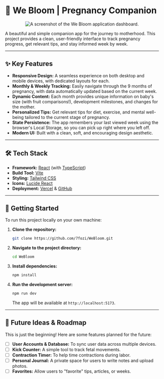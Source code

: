 # 🤰 We Bloom | Pregnancy Companion

<p align="center">
  <img src="https://via.placeholder.com/800x400.png?text=Add+A+Beautiful+Screenshot+of+Your+App+Here" alt="A screenshot of the We Bloom application dashboard."/>
</p>

A beautiful and simple companion app for the journey to motherhood. This project provides a clean, user-friendly interface to track pregnancy progress, get relevant tips, and stay informed week by week.

---

## ✨ Key Features

- **Responsive Design:** A seamless experience on both desktop and mobile devices, with dedicated layouts for each.
- **Monthly & Weekly Tracking:** Easily navigate through the 9 months of pregnancy, with data automatically updated based on the current week.
- **Dynamic Content:** Each month provides unique information on baby's size (with fruit comparisons!), development milestones, and changes for the mother.
- **Personalized Tips:** Get relevant tips for diet, exercise, and mental well-being tailored to the current stage of pregnancy.
- **State Persistence:** The app remembers your last viewed week using the browser's Local Storage, so you can pick up right where you left off.
- **Modern UI:** Built with a clean, soft, and encouraging design aesthetic.

---

## 🛠️ Tech Stack

- **Framework:** [React](https://reactjs.org/) (with [TypeScript](https://www.typescriptlang.org/))
- **Build Tool:** [Vite](https://vitejs.dev/)
- **Styling:** [Tailwind CSS](https://tailwindcss.com/)
- **Icons:** [Lucide React](https://lucide.dev/)
- **Deployment:** [Vercel](https://vercel.com/) & [GitHub](https://github.com/)

---

## 🚀 Getting Started

To run this project locally on your own machine:

1.  **Clone the repository:**
    ```bash
    git clone https://github.com/7fozi/WeBloom.git
    ```

2.  **Navigate to the project directory:**
    ```bash
    cd WeBloom
    ```

3.  **Install dependencies:**
    ```bash
    npm install
    ```

4.  **Run the development server:**
    ```bash
    npm run dev
    ```
    The app will be available at `http://localhost:5173`.

---

## 🔮 Future Ideas & Roadmap

This is just the beginning! Here are some features planned for the future:

- [ ] **User Accounts & Database:** To sync user data across multiple devices.
- [ ] **Kick Counter:** A simple tool to track fetal movements.
- [ ] **Contraction Timer:** To help time contractions during labor.
- [ ] **Personal Journal:** A private space for users to write notes and upload photos.
- [ ] **Favorites:** Allow users to "favorite" tips, articles, or weeks.
